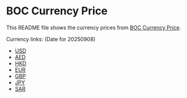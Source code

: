 # BOC Currency Price

This README file shows the currency prices from [BOC Currency Price](https://www.boc.cn/sourcedb/whpj/).

Currency links: (Date for 20250908)

- [USD](https://bocurrencyprice.techina.science/BOC_CURRENCY_PRICE/USD/20250908.json)
- [AED](https://bocurrencyprice.techina.science/BOC_CURRENCY_PRICE/AED/20250908.json)
- [HKD](https://bocurrencyprice.techina.science/BOC_CURRENCY_PRICE/HKD/20250908.json)
- [EUR](https://bocurrencyprice.techina.science/BOC_CURRENCY_PRICE/EUR/20250908.json)
- [GBP](https://bocurrencyprice.techina.science/BOC_CURRENCY_PRICE/GBP/20250908.json)
- [JPY](https://bocurrencyprice.techina.science/BOC_CURRENCY_PRICE/JPY/20250908.json)
- [SAR](https://bocurrencyprice.techina.science/BOC_CURRENCY_PRICE/SAR/20250908.json)
